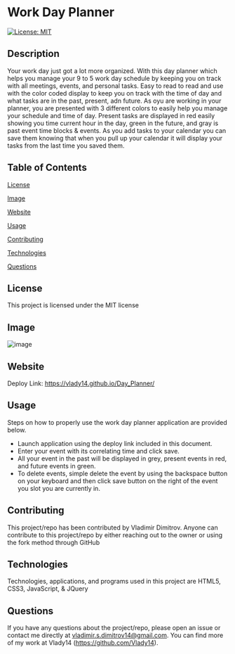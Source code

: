 # Work Day Planner

[![License: MIT](https://img.shields.io/badge/License-MIT-yellow.svg)](https://opensource.org/licenses/MIT)

## Description

Your work day just got a lot more organized. With this day planner which helps you manage your 9 to 5 work day schedule by keeping you on track with all meetings, events, and personal tasks. Easy to read to read and use with the color coded display to keep you on track with the time of day and what tasks are in the past, present, adn future. As oyu are working in your planner, you are presented with 3 different colors to easily help you manage your schedule and time of day. Present tasks are displayed in red easily showing you time current hour in the day, green in the future, and gray is past event time blocks & events. As you add tasks to your calendar you can save them knowing that when you pull up your calendar it will display your tasks from the last time you saved them.

## Table of Contents

[License](#license)

[Image](#image)

[Website](#website)

[Usage](#usage)

[Contributing](#contributing)

[Technologies](#technologies)

[Questions](#questions)

## License

This project is licensed under the MIT license

## Image

![image](https://user-images.githubusercontent.com/71519918/103489028-027d3700-4dd7-11eb-80c3-a3b943cb30d8.png)

## Website

Deploy Link: https://vlady14.github.io/Day_Planner/

## Usage

Steps on how to properly use the work day planner application are provided below.

*  Launch application using the deploy link included in this document.
*  Enter your event with its correlating time and click save.
*  All your event in the past will be displayed in grey, present events in red, and future events in green.
*  To delete events, simple delete the event by using the backspace button on your keyboard and then click save button on the right of the event you slot you are currently in.

## Contributing

This project/repo has been contributed by Vladimir Dimitrov. Anyone can contribute to this project/repo by either reaching out to the owner or using the fork method through GitHub

## Technologies

Technologies, applications, and programs used in this project are HTML5, CSS3, JavaScript, & JQuery

## Questions

If you have any questions about the project/repo, please open an issue or contact me directly at <vladimir.s.dimitrov14@gmail.com>.
You can find more of my work at Vlady14 (https://github.com/Vlady14).
